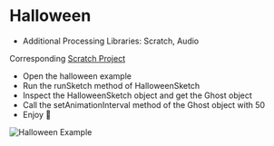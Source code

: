 # Halloween

* Additional Processing Libraries: Scratch, Audio

Corresponding [Scratch Project](https://scratch.mit.edu/projects/338613208/)

* Open the halloween example
* Run the runSketch method of HalloweenSketch
* Inspect the HalloweenSketch object and get the Ghost object
* Call the setAnimationInterval method of the Ghost object with 50
* Enjoy :running:

![Halloween Example](../.github/halloween.gif)
